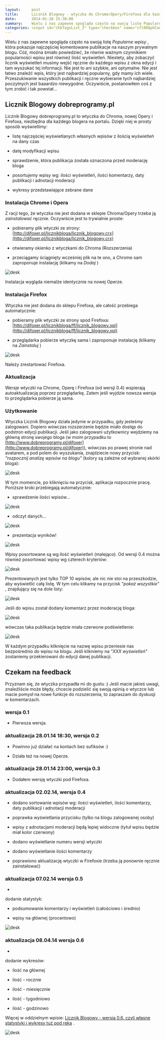 ```yaml
---
layout:     post
title:      Licznik Blogowy - wtyczka do Chrome/Opery/Firefoxa dla każdego Blogera portalu [aktualizacja 08.04.14 (nowe funkcjonalności)] 0.6
date:       2014-01-28 15:30:00
summary:    Wielu z nas zapewne spogląda często na swoją listę Popularne wpisy, która pokazuje najczęściej komentowane publikacje na naszym prywatnym blogu. Cóż, można śmiało powiedzieć, że równie ważnym czynnikiem popularności wpisu jest również ilość wyświetleń. Niestety, aby zobaczyć licznik wyświetleń musim...
categories: <input id="chkTagsList_3" type="checkbox" name="ctl00$phContentRight$chkTagsList$chkTagsList_3" checked="checked" value="8"><label for="chkTagsList_3">oprogramowanie</label> <input id="chkTagsList_6" type="checkbox" name="ctl00$phContentRight$chkTagsList$chkTagsList_6" checked="checked" value="64"><label for="chkTagsList_6">porady</label> <input id="chkTagsList_12" type="checkbox" name="ctl00$phContentRight$chkTagsList$chkTagsList_12" checked="checked" value="4096"><label for="chkTagsList_12">inne</label>
---
```




Wielu z nas zapewne spogląda często na swoją listę  *Popularne wpisy* , która pokazuje najczęściej komentowane publikacje na naszym prywatnym blogu. Cóż, można śmiało powiedzieć, że równie ważnym czynnikiem popularności wpisu jest również ilość wyświetleń. Niestety, aby zobaczyć licznik wyświetleń musimy wejść ręcznie do każdego wpisu z okna edycji i tam wyszukać tej informacji. Nie jest to ani szybkie, ani optymalne. Nie jest łatwo znaleźć wpis, który jest najbardziej popularny, gdy mamy ich wiele. Przeszukiwanie wszystkich publikacji i ręczne wybieranie tych najbardziej poczytnych jest baaardzo niewygodne. Oczywiście, postanowiłem coś z tym zrobić i tak powstał...



## Licznik Blogowy dobreprogramy.pl



Licznik Blogowy dobreprogramy.pl to wtyczka do Chroma, nowej Opery i Firefoxa, niezbędna dla każdego blogera na portalu. Dzięki niej w prosty sposób wyświetlimy:


  * listę najczęściej wyświetlanych własnych wpisów z ilością wyświetleń na dany czas


  * datę modyfikacji wpisu


  * sprawdzenie, która publikacja została oznaczona przed moderację bloga


  * posortujemy wpisy wg: ilości wyświetleń, ilości komentarzy, daty publikacji i adnotacji moderacji


  * wykresy przedstawiające zebrane dane






### Instalacja Chrome i Opera


Z racji tego, że wtyczka nie jest dodana w sklepie Chroma/Opery trzeba ją  *zainstalować*  ręcznie. Oczywiście jest to trywialnie proste:


  * pobieramy plik wtyczki ze strony: [http://djfoxer.pl/licznikbloga/licznik_blogowy.crx](http://djfoxer.pl/licznikbloga/licznik_blogowy.crx)


  * otwieramy okienko z wtyczkami do Chroma (Rozszerzenia)


  * przeciągamy ściągnięty wcześniej plik na te ono, a Chrome sam zaproponuje instalację (klikamy na  *Dodaj* )





![desk](https://raw.githubusercontent.com/djfoxer/djfoxer.github.io/master/_img/2014-1-28-_74_/g_-_608x405_-_-_51846x20140127203207_0.png)



Instalacja wygląda niemalże identycznie na nowej Operze.



### Instalacja Firefox


Wtyczka nie jest dodana do sklepu Firefoxa, ale całość przebiega automatycznie: 


  * pobieramy plik wtyczki ze strony spod Firefoxa: [http://djfoxer.pl/licznikbloga/ff/licznik_blogowy.xpi](http://djfoxer.pl/licznikbloga/ff/licznik_blogowy.xpi)



  * przeglądarka pobierze wtyczkę sama i zaproponuje instalację (klikamy na  *Zainstaluj* )





![desk](https://raw.githubusercontent.com/djfoxer/djfoxer.github.io/master/_img/2014-1-28-_74_/g_-_608x405_-_-_51846x20140128225258_0.png)



Należy zrestartować Firefoxa.



### Aktualizacja


Wersje wtyczki na Chrome, Operę i Firefoxa (od wersji 0.4) wspierają autoaktualizację poprzez 
przeglądarkę. Zatem jeśli wyjdzie nowsza wersja to przeglądarka pobierze ją sama.




### Użytkowanie


Wtyczka Licznik Blogowy działa jedynie w przypadku, gdy jesteśmy zalogowani. Dopiero wówczas rozszerzenie będzie miało dostęp do podstron edycji publikacji. Jeśli jako zalogowani użytkownicy wejdziemy na główną stronę swojego bloga (w moim przypadku to [http://www.dobreprogramy.pl/djfoxer](http://www.dobreprogramy.pl/djfoxer)), wówczas po prawej stronie nad avatarem, a pod polem do wyszukania, znajdziecie nowy przycisk:  *"rozpocznij analizę wpisów na blogu"*  (kolory są zależne od wybranej skórki bloga):



![desk](https://raw.githubusercontent.com/djfoxer/djfoxer.github.io/master/_img/2014-1-28-_74_/g_-_608x405_-_-_51846x20140127232949_0.png)



W tym momencie, po kliknięciu na przycisk, aplikacja rozpocznie pracę. Poniższe kroki przebiegają automatycznie:



  * sprawdzenie ilości wpisów...

![desk](https://raw.githubusercontent.com/djfoxer/djfoxer.github.io/master/_img/2014-1-28-_74_/g_-_608x405_-_-_51846x20140127203210_0.png)




  * odczyt danych...

![desk](https://raw.githubusercontent.com/djfoxer/djfoxer.github.io/master/_img/2014-1-28-_74_/g_-_608x405_-_-_51846x20140127203211_0.png)




  * prezentacja wyników!

![desk](https://raw.githubusercontent.com/djfoxer/djfoxer.github.io/master/_img/2014-1-28-_74_/g_-_608x405_-_-_51846x20140202141238_0.png)





Wpisy posortowane są wg ilość wyświetleń (malejąco). Od wersji 0.4 można również posortować wpisy wg czterech kryteriów:



![desk](https://raw.githubusercontent.com/djfoxer/djfoxer.github.io/master/_img/2014-1-28-_74_/g_-_608x405_-_-_51846x20140202140933_0.png)



Prezentowanych jest tylko TOP 10 wpisów, ale nic nie stoi na przeszkodzie, aby wyświetlić całą listę. W tym celu klikamy na przycisk  *"pokaż wszystkie"* , znajdujący się na dole listy:


![desk](https://raw.githubusercontent.com/djfoxer/djfoxer.github.io/master/_img/2014-1-28-_74_/g_-_608x405_-_-_51846x20140127231820_0.png)



Jeśli do wpisu został dodany komentarz przez moderację bloga:



![desk](https://raw.githubusercontent.com/djfoxer/djfoxer.github.io/master/_img/2014-1-28-_74_/g_-_608x405_-_-_51846x20140127235532_0.png)



wówczas taka publikacja będzie miała czerwone podświetlenie:



![desk](https://raw.githubusercontent.com/djfoxer/djfoxer.github.io/master/_img/2014-1-28-_74_/g_-_608x405_-_-_51846x20140202141333_0.png)



W każdym przypadku kliknięcie na nazwę wpisu przeniesie nas bezpośrednio do wpisu na blogu. Jeśli klikniemy na  *"XXX wyświetleń"*  zostaniemy przekierowani do edycji danej publikacji.



## Czekam na feedback


Przyznam się, że wtyczka przypadła mi do gustu :) Jeśli macie jakieś uwagi, znaleźliście może błędy, chcecie podzielić się swoją opinią o wtyczce lub macie pomysł na nowe funkcje do rozszerzenia, to zapraszam do dyskusji w komentarzach.



### wersja 0.1




  * Pierwsza wersja.





### aktualizacja 28.01.14 18:30, wersja 0.2




  * Powinno już działać na kontach bez sufiksów :)


  * Działa też na nowej Operze.






### aktualizacja 28.01.14 23:00, wersja 0.3




  * Dodałem wersję wtyczki pod Firefoxa.






### aktualizacja 02.02.14, wersja 0.4




  * dodano sortowanie wpisów wg: ilości wyświetleń, ilości komentarzy, daty publikacji i adnotacji moderacji


  * poprawka wyświetlania przycisku (tylko na blogu zalogowanej osoby)


  * wpisy z adnotacjami moderacji będą lepiej widoczne (tytuł wpisu będzie miał kolor czerwony)


  * dodano wyświetlanie numeru wersji wtyczki


  * dodano wyświetlanie ilości komentarzy


  * poprawiono aktualizację wtyczki w Firefoxie (trzeba ją ponownie ręcznie zainstalować)





### aktualizacja 07.02.14 wersja 0.5




  * 
dodanie statystyk: 


  * podsumowanie komentarzy i wyświetleń (całościowo i średnio)


  * wpisy na głównej (procentowo)








![desk](https://raw.githubusercontent.com/djfoxer/djfoxer.github.io/master/_img/2014-1-28-_74_/g_-_608x405_-_-_51846x20140207221620_0.png)





### aktualizacja 08.04.14 wersja 0.6




  * 
dodanie wykresów: 


  * ilość na głównej


  * ilość - rocznie


  * ilość - miesięcznie


  * ilość - tygodniowo


  * ilość - godzinowo





Więcej w oddzielnym wpisie: [Licznik Blogowy - wersja 0.6, czyli własne statystyki i wykresy tuż pod ręką](http://dp.do/53496)
[](http://dp.do/53496).


![desk](https://raw.githubusercontent.com/djfoxer/djfoxer.github.io/master/_img/2014-1-28-_74_/g_-_608x405_-_-_51846x20140407195833_0.png)

